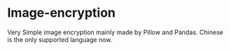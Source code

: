 # Image-encryption
Very Simple image encryption mainly made by Pillow and Pandas. Chinese is the only supported language now.

